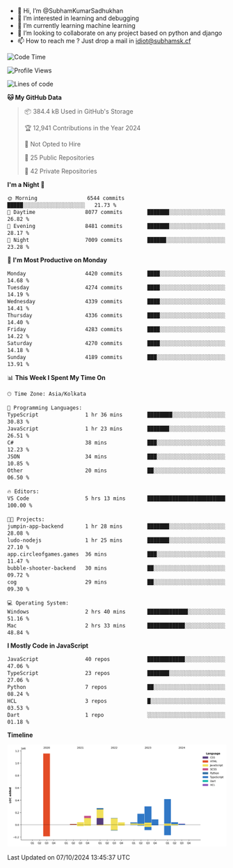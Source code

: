 - 👋 Hi, I’m @SubhamKumarSadhukhan
- 👀 I’m interested in learning and debugging
- 🌱 I’m currently learning machine learning
- 💞️ I’m looking to collaborate on any project based on python and django
- 📫 How to reach me ?
      Just drop a mail in idiot@subhamsk.cf

<!---
SubhamKumarSadhukhan/SubhamKumarSadhukhan is a ✨ special ✨ repository because its `README.md` (this file) appears on your GitHub profile.
You can click the Preview link to take a look at your changes.
--->


<!--START_SECTION:waka-->
![Code Time](http://img.shields.io/badge/Code%20Time-2%2C554%20hrs-blue)

![Profile Views](http://img.shields.io/badge/Profile%20Views-3-blue)

![Lines of code](https://img.shields.io/badge/From%20Hello%20World%20I%27ve%20Written-2.8%20million%20lines%20of%20code-blue)

**🐱 My GitHub Data** 

> 📦 384.4 kB Used in GitHub's Storage 
 > 
> 🏆 12,941 Contributions in the Year 2024
 > 
> 🚫 Not Opted to Hire
 > 
> 📜 25 Public Repositories 
 > 
> 🔑 42 Private Repositories 
 > 
**I'm a Night 🦉** 

```text
🌞 Morning                6544 commits        █████░░░░░░░░░░░░░░░░░░░░   21.73 % 
🌆 Daytime                8077 commits        ███████░░░░░░░░░░░░░░░░░░   26.82 % 
🌃 Evening                8481 commits        ███████░░░░░░░░░░░░░░░░░░   28.17 % 
🌙 Night                  7009 commits        ██████░░░░░░░░░░░░░░░░░░░   23.28 % 
```
📅 **I'm Most Productive on Monday** 

```text
Monday                   4420 commits        ████░░░░░░░░░░░░░░░░░░░░░   14.68 % 
Tuesday                  4274 commits        ████░░░░░░░░░░░░░░░░░░░░░   14.19 % 
Wednesday                4339 commits        ████░░░░░░░░░░░░░░░░░░░░░   14.41 % 
Thursday                 4336 commits        ████░░░░░░░░░░░░░░░░░░░░░   14.40 % 
Friday                   4283 commits        ████░░░░░░░░░░░░░░░░░░░░░   14.22 % 
Saturday                 4270 commits        ████░░░░░░░░░░░░░░░░░░░░░   14.18 % 
Sunday                   4189 commits        ███░░░░░░░░░░░░░░░░░░░░░░   13.91 % 
```


📊 **This Week I Spent My Time On** 

```text
🕑︎ Time Zone: Asia/Kolkata

💬 Programming Languages: 
TypeScript               1 hr 36 mins        ████████░░░░░░░░░░░░░░░░░   30.83 % 
JavaScript               1 hr 23 mins        ███████░░░░░░░░░░░░░░░░░░   26.51 % 
C#                       38 mins             ███░░░░░░░░░░░░░░░░░░░░░░   12.23 % 
JSON                     34 mins             ███░░░░░░░░░░░░░░░░░░░░░░   10.85 % 
Other                    20 mins             ██░░░░░░░░░░░░░░░░░░░░░░░   06.50 % 

🔥 Editors: 
VS Code                  5 hrs 13 mins       █████████████████████████   100.00 % 

🐱‍💻 Projects: 
jumpin-app-backend       1 hr 28 mins        ███████░░░░░░░░░░░░░░░░░░   28.08 % 
ludo-nodejs              1 hr 25 mins        ███████░░░░░░░░░░░░░░░░░░   27.10 % 
app.circleofgames.games  36 mins             ███░░░░░░░░░░░░░░░░░░░░░░   11.47 % 
bubble-shooter-backend   30 mins             ██░░░░░░░░░░░░░░░░░░░░░░░   09.72 % 
cog                      29 mins             ██░░░░░░░░░░░░░░░░░░░░░░░   09.30 % 

💻 Operating System: 
Windows                  2 hrs 40 mins       █████████████░░░░░░░░░░░░   51.16 % 
Mac                      2 hrs 33 mins       ████████████░░░░░░░░░░░░░   48.84 % 
```

**I Mostly Code in JavaScript** 

```text
JavaScript               40 repos            ████████████░░░░░░░░░░░░░   47.06 % 
TypeScript               23 repos            ███████░░░░░░░░░░░░░░░░░░   27.06 % 
Python                   7 repos             ██░░░░░░░░░░░░░░░░░░░░░░░   08.24 % 
HCL                      3 repos             █░░░░░░░░░░░░░░░░░░░░░░░░   03.53 % 
Dart                     1 repo              ░░░░░░░░░░░░░░░░░░░░░░░░░   01.18 % 
```



**Timeline**

![Lines of Code chart](https://raw.githubusercontent.com/SubhamKumarSadhukhan/SubhamKumarSadhukhan/main/assets/bar_graph.png)


 Last Updated on 07/10/2024 13:45:37 UTC
<!--END_SECTION:waka-->
